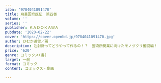 ```yaml
---
isbn: '9784041091470'
title: 月華国奇医伝　第四巻
volume: ''
series: ''
publisher: ＫＡＤＯＫＡＷＡ
pubdate: '2020-02-22'
cover: 'https://cover.openbd.jp/9784041091470.jpg'
author: ひむか透留／著
description: 注射針ってどうやって作るの！？　医術所開業に向けたモノヅクリ奮闘編！
price: '620'
genre: コミックス(書)
target: 一般
format: コミック
content: コミックス・劇画

---
```

